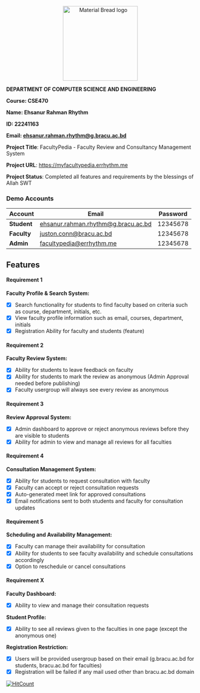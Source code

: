 <p align="center" style="margin-bottom: 0px !important;">
    <img width="200"
        src="https://upload.wikimedia.org/wikipedia/commons/thumb/1/1a/Brac_University_Logo.png/432px-Brac_University_Logo.png"
        alt="Material Bread logo" align="center">
</p>

**DEPARTMENT OF COMPUTER SCIENCE AND ENGINEERING**

**Course: CSE470**

**Name: Ehsanur Rahman Rhythm**

**ID: 22241163**

**Email: ehsanur.rahman.rhythm@g.bracu.ac.bd**

**Project Title**: FacultyPedia - Faculty Review and Consultancy Management System

**Project URL**: https://myfacultypedia.errhythm.me

**Project Status**: Completed all features and requirements by the blessings of Allah SWT

### Demo Accounts

| **Account** | **Email**                           | **Password** |
|-------------|-------------------------------------|--------------|
| **Student** | ehsanur.rahman.rhythm@g.bracu.ac.bd | 12345678     |
| **Faculty** | juston.conn@bracu.ac.bd             | 12345678     |
| **Admin**   | facultypedia@errhythm.me            | 12345678     |


## Features

#### Requirement 1

**Faculty Profile & Search System:**

- [x] Search functionality for students to find faculty based on criteria such as course, department, initials, etc.
- [x] View faculty profile information such as email, courses, department, initials
- [x] Registration Ability for faculty and students (feature)

#### Requirement 2

**Faculty Review System:**

- [x] Ability for students to leave feedback on faculty
- [x] Ability for students to mark the review as anonymous (Admin Approval needed before publishing)
- [x] Faculty usergroup will always see every review as anonymous

#### Requirement 3

**Review Approval System:**

- [x] Admin dashboard to approve or reject anonymous reviews before they are visible to students
- [x] Ability for admin to view and manage all reviews for all faculties

#### Requirement 4

**Consultation Management System:**

- [x] Ability for students to request consultation with faculty
- [x] Faculty can accept or reject consultation requests
- [x] Auto-generated meet link for approved consultations
- [x] Email notifications sent to both students and faculty for consultation updates

#### Requirement 5

**Scheduling and Availability Management:**

- [x] Faculty can manage their availability for consultation
- [x] Ability for students to see faculty availability and schedule consultations accordingly
- [x] Option to reschedule or cancel consultations

#### Requirement X

**Faculty Dashboard:**

- [x] Ability to view and manage their consultation requests

**Student Profile:**

- [x] Ability to see all reviews given to the faculties in one page (except the anonymous one)

**Registration Restriction:**

- [x] Users will be provided usergroup based on their email (g.bracu.ac.bd for students, bracu.ac.bd for faculties)
- [x] Registration will be failed if any mail used other than bracu.ac.bd domain

[![HitCount](https://hits.dwyl.com/errhythm/CSE470.svg?style=flat-square&show=unique)](http://hits.dwyl.com/errhythm/CSE470)
